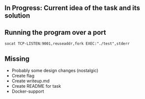 ## In Progress: Current idea of the task and its solution

## Running the program over a port
`socat TCP-LISTEN:9001,reuseaddr,fork EXEC:"./test",stderr`

## Missing
- Probably some design changes (nostalgic)
- Create flag
- Create writeup.md
- Create README for task
- Docker-support
